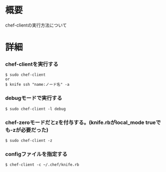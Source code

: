 # 概要
chef-clientの実行方法について

# 詳細

### chef-clientを実行する
```
$ sudo chef-client
or
$ knife ssh "name:ノード名" -a 
```

### debugモードで実行する
```
$ sudo chef-client -l debug
```

### chef-zeroモードだとzを付与する。(knife.rbがlocal_mode trueでも-zが必要だった)
```
$ sudo chef-client -z
```

### configファイルを指定する
```
$ chef-client -c ~/.chef/knife.rb 
```
